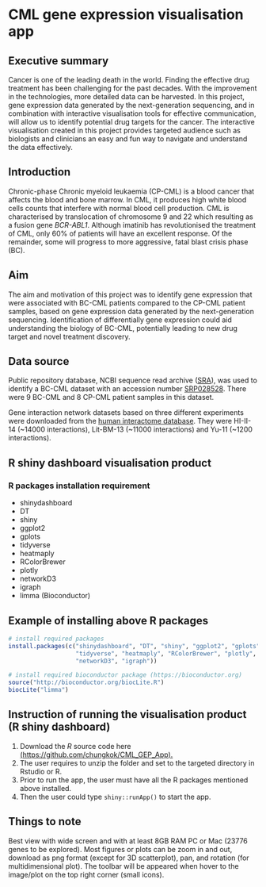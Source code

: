 # CML gene expression visualisation app

## Executive summary
Cancer is one of the leading death in the world. Finding the effective drug treatment has been challenging for the past decades. With the improvement in the technologies, more detailed data can be harvested. In this project, gene expression data generated by the next-generation sequencing, and in combination with interactive visualisation tools for effective communication, will allow us to identify potential drug targets for the cancer. The interactive visualisation created in this project provides targeted audience such as biologists and clinicians an easy and fun way to navigate and understand the data effectively.

## Introduction 
Chronic-phase Chronic myeloid leukaemia (CP-CML) is a blood cancer that affects the blood and bone marrow. In CML, it produces high white blood cells counts that interfere with normal blood cell production. CML is characterised by translocation of chromosome 9 and 22 which resulting as a fusion gene *BCR-ABL1*. Although imatinib has revolutionised the treatment of CML, only 60% of patients will have an excellent response. Of the remainder, some will progress to more aggressive, fatal blast crisis phase (BC).

## Aim
The aim and motivation of this project was to identify gene expression that were associated with BC-CML patients compared to the CP-CML patient samples, based on gene expression data generated by the next-generation sequencing. Identification of differentially gene expression could aid understanding the biology of BC-CML, potentially leading to new drug target and novel treatment discovery.

## Data source
Public repository database, NCBI sequence read archive ([SRA](https://www.ncbi.nlm.nih.gov/sra)), was used to identify a BC-CML dataset with an accession number [SRP028528](https://trace.ncbi.nlm.nih.gov/Traces/study/?acc=SRP028528). There were 9 BC-CML and 8 CP-CML patient samples in this dataset. 

Gene interaction network datasets based on three different experiments were downloaded from the [human interactome database](http://interactome.dfci.harvard.edu/H_sapiens/index.php). They were HI-II-14 (~14000 interactions), Lit-BM-13 (~11000 interactions) and Yu-11 (~1200 interactions).

## R shiny dashboard visualisation product
### R packages installation requirement
* shinydashboard
* DT
* shiny
* ggplot2
* gplots
* tidyverse
* heatmaply
* RColorBrewer
* plotly
* networkD3
* igraph
* limma (Bioconductor)

## Example of installing above R packages
```r
# install required packages
install.packages(c("shinydashboard", "DT", "shiny", "ggplot2", "gplots", 
                   "tidyverse", "heatmaply", "RColorBrewer", "plotly", 
                   "networkD3", "igraph"))

# install required bioconductor package (https://bioconductor.org)
source("http://bioconductor.org/biocLite.R") 
biocLite("limma")
```

## Instruction of running the visualisation product (R shiny dashboard)
1. Download the *R* source code here [(https://github.com/chungkok/CML_GEP_App).](https://github.com/chungkok/CML_GEP_App)
2. The user requires to unzip the folder and set to the targeted directory in Rstudio or R. 
3. Prior to run the app, the user must have all the R packages mentioned above installed. 
4. Then the user could type `shiny::runApp()` to start the app.

## Things to note
Best view with wide screen and with at least 8GB RAM PC or Mac (23776 genes to be explored). Most figures or plots can be zoom in and out, download as png format (except for 3D scatterplot), pan, and rotation (for multidimensional plot). The toolbar will be appeared when hover to the image/plot on the top right corner (small icons).


